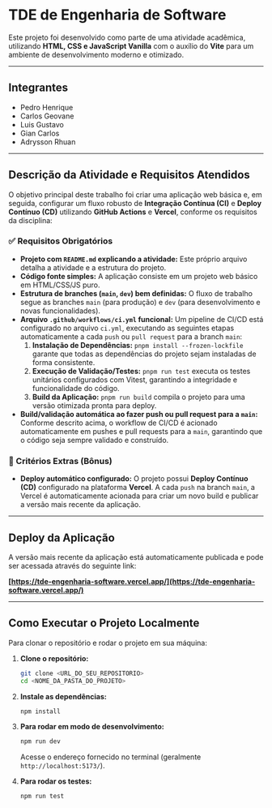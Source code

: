 # TDE de Engenharia de Software

Este projeto foi desenvolvido como parte de uma atividade acadêmica, utilizando **HTML, CSS e JavaScript Vanilla** com o auxílio do **Vite** para um ambiente de desenvolvimento moderno e otimizado.

---

## Integrantes

* Pedro Henrique
* Carlos Geovane
* Luis Gustavo
* Gian Carlos
* Adrysson Rhuan

---

## Descrição da Atividade e Requisitos Atendidos

O objetivo principal deste trabalho foi criar uma aplicação web básica e, em seguida, configurar um fluxo robusto de **Integração Contínua (CI)** e **Deploy Contínuo (CD)** utilizando **GitHub Actions** e **Vercel**, conforme os requisitos da disciplina:

### ✅ Requisitos Obrigatórios

* **Projeto com `README.md` explicando a atividade:** Este próprio arquivo detalha a atividade e a estrutura do projeto.
* **Código fonte simples:** A aplicação consiste em um projeto web básico em HTML/CSS/JS puro.
* **Estrutura de branches (`main`, `dev`) bem definidas:** O fluxo de trabalho segue as branches `main` (para produção) e `dev` (para desenvolvimento e novas funcionalidades).
* **Arquivo `.github/workflows/ci.yml` funcional:** Um pipeline de CI/CD está configurado no arquivo `ci.yml`, executando as seguintes etapas automaticamente a cada `push` ou `pull request` para a branch `main`:
    1.  **Instalação de Dependências:** `pnpm install --frozen-lockfile` garante que todas as dependências do projeto sejam instaladas de forma consistente.
    2.  **Execução de Validação/Testes:** `pnpm run test` executa os testes unitários configurados com Vitest, garantindo a integridade e funcionalidade do código.
    3.  **Build da Aplicação:** `pnpm run build` compila o projeto para uma versão otimizada pronta para deploy.
* **Build/validação automática ao fazer push ou pull request para a `main`:** Conforme descrito acima, o workflow de CI/CD é acionado automaticamente em pushes e pull requests para a `main`, garantindo que o código seja sempre validado e construído.

### 🚀 Critérios Extras (Bônus)

* **Deploy automático configurado:** O projeto possui **Deploy Contínuo (CD)** configurado na plataforma **Vercel**. A cada `push` na branch `main`, a Vercel é automaticamente acionada para criar um novo build e publicar a versão mais recente da aplicação.

---

## Deploy da Aplicação

A versão mais recente da aplicação está automaticamente publicada e pode ser acessada através do seguinte link:

**[https://tde-engenharia-software.vercel.app/](https://tde-engenharia-software.vercel.app/)**

---

## Como Executar o Projeto Localmente

Para clonar o repositório e rodar o projeto em sua máquina:

1.  **Clone o repositório:**
    ```bash
    git clone <URL_DO_SEU_REPOSITORIO>
    cd <NOME_DA_PASTA_DO_PROJETO>
    ```

2.  **Instale as dependências:**
    ```bash
    npm install
    ```

3.  **Para rodar em modo de desenvolvimento:**
    ```bash
    npm run dev
    ```
    Acesse o endereço fornecido no terminal (geralmente `http://localhost:5173/`).

4.  **Para rodar os testes:**
    ```bash
    npm run test
    ```